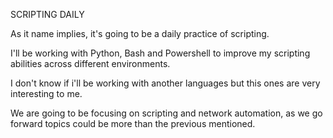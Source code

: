 SCRIPTING DAILY

As it name implies, it's going to be a daily practice of scripting.

I'll be working with Python, Bash and Powershell to improve my scripting abilities across different environments.

I don't know if i'll be working with another languages but this ones are very interesting to me.

We are going to be focusing on scripting and network automation, as we go forward topics could be more than the previous mentioned.
